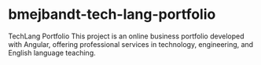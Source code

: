 # bmejbandt-tech-lang-portfolio
TechLang Portfolio This project is an online business portfolio developed with Angular, offering professional services in technology, engineering, and English language teaching.
